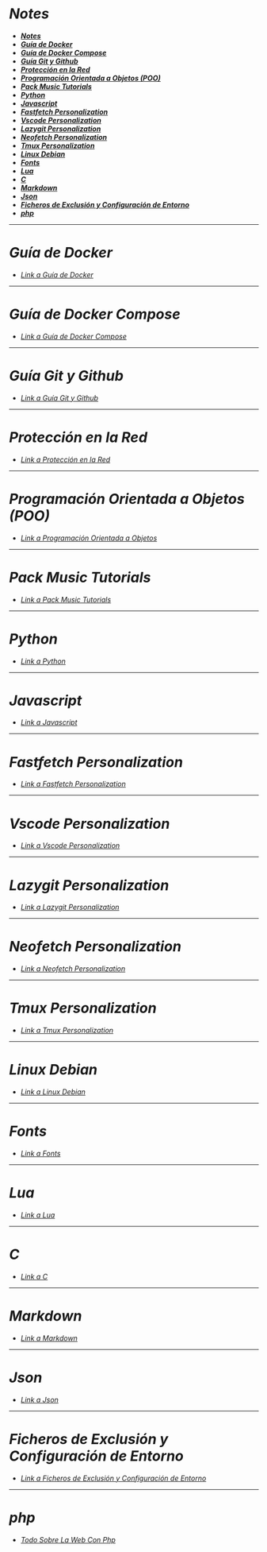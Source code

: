 <!-- Author: Daniel Benjamin Perez Morales -->
<!-- GitHub: https://github.com/D4nitrix13 -->
<!-- GitLab: https://gitlab.com/D4nitrix13 -->
<!-- Email: danielperezdev@proton.me -->

# ***Notes***

- [***Notes***](#notes)
- [***Guía de Docker***](#guía-de-docker)
- [***Guía de Docker Compose***](#guía-de-docker-compose)
- [***Guía Git y Github***](#guía-git-y-github)
- [***Protección en la Red***](#protección-en-la-red)
- [***Programación Orientada a Objetos (POO)***](#programación-orientada-a-objetos-poo)
- [***Pack Music Tutorials***](#pack-music-tutorials)
- [***Python***](#python)
- [***Javascript***](#javascript)
- [***Fastfetch Personalization***](#fastfetch-personalization)
- [***Vscode Personalization***](#vscode-personalization)
- [***Lazygit Personalization***](#lazygit-personalization)
- [***Neofetch Personalization***](#neofetch-personalization)
- [***Tmux Personalization***](#tmux-personalization)
- [***Linux Debian***](#linux-debian)
- [***Fonts***](#fonts)
- [***Lua***](#lua)
- [***C***](#c)
- [***Markdown***](#markdown)
- [***Json***](#json)
- [***Ficheros de Exclusión y Configuración de Entorno***](#ficheros-de-exclusión-y-configuración-de-entorno)
- [***php***](#php)

---

# ***Guía de Docker***

- *[Link a Guía de Docker](https://github.com/D4nitrix13/Notes/tree/master/Docker "https://github.com/D4nitrix13/Notes/tree/master/Docker")*

---

# ***Guía de Docker Compose***

- *[Link a Guía de Docker Compose](https://github.com/D4nitrix13/Notes/tree/master/Docker%20Compose "https://github.com/D4nitrix13/Notes/tree/master/Docker%20Compose")*

---

# ***Guía Git y Github***

- *[Link a Guía Git y Github](https://github.com/D4nitrix13/Notes/tree/master/Git%20y%20Github "https://github.com/D4nitrix13/Notes/tree/master/Git%20y%20Github")*

---

# ***Protección en la Red***

- *[Link a Protección en la Red](https://github.com/D4nitrix13/Notes/tree/master/Proteccion%20En%20La%20Red "https://github.com/D4nitrix13/Notes/tree/master/Proteccion%20En%20La%20Red")*

---

# ***Programación Orientada a Objetos (POO)***

- *[Link a Programación Orientada a Objetos](https://github.com/D4nitrix13/Notes/tree/master/Programacion%20Orientado%20Objetos%20POO "https://github.com/D4nitrix13/Notes/tree/master/Programacion%20Orientado%20Objetos%20POO")*

---

# ***Pack Music Tutorials***

- *[Link a Pack Music Tutorials](https://github.com/D4nitrix13/Notes/tree/master/Pack%20Music%20Tutorials "https://github.com/D4nitrix13/Notes/tree/master/Pack%20Music%20Tutorials")*

---

# ***Python***

- *[Link a Python](https://github.com/D4nitrix13/Notes/tree/master/Python "https://github.com/D4nitrix13/Notes/tree/master/Python")*

---

# ***Javascript***

- *[Link a Javascript](https://github.com/D4nitrix13/Notes/tree/master/Javascript "https://github.com/D4nitrix13/Notes/tree/master/Javascript")*

---

# ***Fastfetch Personalization***

- *[Link a Fastfetch Personalization](https://github.com/D4nitrix13/Notes/tree/master/Personalization/Fastfetch "https://github.com/D4nitrix13/Notes/tree/master/Personalization/Fastfetch")*

---

# ***Vscode Personalization***

- *[Link a Vscode Personalization](https://github.com/D4nitrix13/Notes/tree/master/Personalization/Fastfetch "https://github.com/D4nitrix13/Notes/tree/master/Vscode")*

---

# ***Lazygit Personalization***

- *[Link a Lazygit Personalization](https://github.com/D4nitrix13/Notes/tree/master/Personalization/Lazygit "https://github.com/D4nitrix13/Notes/tree/master/Personalization/Lazygit")*

---

# ***Neofetch Personalization***

- *[Link a Neofetch Personalization](https://github.com/D4nitrix13/Notes/tree/master/Personalization/Neofetch "https://github.com/D4nitrix13/Notes/tree/master/Personalization/Neofetch")*

---

# ***Tmux Personalization***

- *[Link a Tmux Personalization](https://github.com/D4nitrix13/Notes/tree/master/Personalization/Tmux "https://github.com/D4nitrix13/Notes/tree/master/Personalization/Tmux")*

---

# ***Linux Debian***

- *[Link a Linux Debian](https://github.com/D4nitrix13/Notes/tree/master/Linux%20Debian "https://github.com/D4nitrix13/Notes/tree/master/Linux%20Debian")*

---

# ***Fonts***

- *[Link a Fonts](https://github.com/D4nitrix13/Notes/tree/master/Fonts "https://github.com/D4nitrix13/Notes/tree/master/Fonts")*

---

# ***Lua***

- *[Link a Lua](https://github.com/D4nitrix13/Notes/tree/master/Lua "https://github.com/D4nitrix13/Notes/tree/master/Lua")*

---

# ***C***

- *[Link a C](https://github.com/D4nitrix13/Notes/tree/master/C "https://github.com/D4nitrix13/Notes/tree/master/C")*

---

# ***Markdown***

- *[Link a Markdown](https://github.com/D4nitrix13/Notes/tree/master/Markdown "https://github.com/D4nitrix13/Notes/tree/master/Markdown")*

---

# ***Json***

- *[Link a Json](https://github.com/D4nitrix13/Notes/tree/master/Json "https://github.com/D4nitrix13/Notes/tree/master/Json")*

---

# ***Ficheros de Exclusión y Configuración de Entorno***

- *[Link a Ficheros de Exclusión y Configuración de Entorno](https://github.com/D4nitrix13/Notes/tree/master/Ficheros%20de%20Exclusi%C3%B3n%20y%20Configuraci%C3%B3n%20de%20Entorno "https://github.com/D4nitrix13/Notes/tree/master/Ficheros%20de%20Exclusi%C3%B3n%20y%20Configuraci%C3%B3n%20de%20Entorno")*

---

# ***php***

- *[Todo Sobre La Web Con Php](https://github.com/D4nitrix13/Notes/tree/master/Todo%20Sobre%20La%20Web%20Con%20Php%20%26%20XAMPP "https://github.com/D4nitrix13/Notes/tree/master/Todo%20Sobre%20La%20Web%20Con%20Php%20%26%20XAMPP")*

